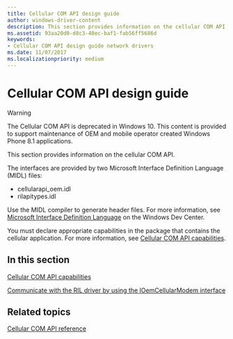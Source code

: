 ```yaml
---
title: Cellular COM API design guide
author: windows-driver-content
description: This section provides information on the cellular COM API.
ms.assetid: 93aa20d0-d8c3-40ec-baf1-fab56ff5686d
keywords:
- Cellular COM API design guide network drivers
ms.date: 11/07/2017
ms.localizationpriority: medium
---
```


# Cellular COM API design guide

> [!WARNING]
> The Cellular COM API is deprecated in Windows 10. This content is provided to support maintenance of OEM and mobile operator created Windows Phone 8.1 applications.

This section provides information on the cellular COM API.

The interfaces are provided by two Microsoft Interface Definition Language (MIDL) files:

- cellularapi_oem.idl
- rilapitypes.idl

Use the MIDL compiler to generate header files. For more information, see [Microsoft Interface Definition Language](https://msdn.microsoft.com/library/windows/desktop/aa367091) on the Windows Dev Center.

You must declare appropriate capabilities in the package that contains the cellular application. For more information, see [Cellular COM API capabilities](cellular-com-api-capabilities.md).

## In this section

[Cellular COM API capabilities](cellular-com-api-capabilities.md)

[Communicate with the RIL driver by using the IOemCellularModem interface](communicate-with-the-ril-driver-by-using-the-ioemcellularmodem-interface.md)

## Related topics

[Cellular COM API reference](https://msdn.microsoft.com/library/windows/hardware/dn946508)

